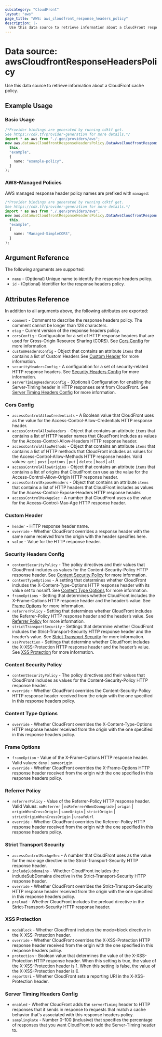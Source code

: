 ```yaml
---
subcategory: "CloudFront"
layout: "aws"
page_title: "AWS: aws_cloudfront_response_headers_policy"
description: |-
  Use this data source to retrieve information about a CloudFront response headers policy.
---
```


# Data source: awsCloudfrontResponseHeadersPolicy

Use this data source to retrieve information about a CloudFront cache policy.

## Example Usage

### Basic Usage

```typescript
/*Provider bindings are generated by running cdktf get.
See https://cdk.tf/provider-generation for more details.*/
import * as aws from "./.gen/providers/aws";
new aws.dataAwsCloudfrontResponseHeadersPolicy.DataAwsCloudfrontResponseHeadersPolicy(
  this,
  "example",
  {
    name: "example-policy",
  }
);

```

### AWS-Managed Policies

AWS managed response header policy names are prefixed with `managed`:

```typescript
/*Provider bindings are generated by running cdktf get.
See https://cdk.tf/provider-generation for more details.*/
import * as aws from "./.gen/providers/aws";
new aws.dataAwsCloudfrontResponseHeadersPolicy.DataAwsCloudfrontResponseHeadersPolicy(
  this,
  "example",
  {
    name: "Managed-SimpleCORS",
  }
);

```

## Argument Reference

The following arguments are supported:

* `name` - (Optional) Unique name to identify the response headers policy.
* `id` - (Optional) Identifier for the response headers policy.

## Attributes Reference

In addition to all arguments above, the following attributes are exported:

* `comment` - Comment to describe the response headers policy. The comment cannot be longer than 128 characters.
* `etag` - Current version of the response headers policy.
* `corsConfig` - Configuration for a set of HTTP response headers that are used for Cross-Origin Resource Sharing (CORS). See [Cors Config](#cors-config) for more information.
* `customHeadersConfig` - Object that contains an attribute `items` that contains a list of Custom Headers See [Custom Header](#custom-header) for more information.
* `securityHeadersConfig` - A configuration for a set of security-related HTTP response headers. See [Security Headers Config](#security-headers-config) for more information.
* `serverTimingHeadersConfig` - (Optional) Configuration for enabling the Server-Timing header in HTTP responses sent from CloudFront. See [Server Timing Headers Config](#server-timing-headers-config) for more information.

### Cors Config

* `accessControlAllowCredentials` - A Boolean value that CloudFront uses as the value for the Access-Control-Allow-Credentials HTTP response header.
* `accessControlAllowHeaders` - Object that contains an attribute `items` that contains a list of HTTP header names that CloudFront includes as values for the Access-Control-Allow-Headers HTTP response header.
* `accessControlAllowMethods` - Object that contains an attribute `items` that contains a list of HTTP methods that CloudFront includes as values for the Access-Control-Allow-Methods HTTP response header. Valid values: `get` | `post` | `options` | `put` | `delete` | `head` | `all`
* `accessControlAllowOrigins` - Object that contains an attribute `items` that contains a list of origins that CloudFront can use as the value for the Access-Control-Allow-Origin HTTP response header.
* `accessControlExposeHeaders` - Object that contains an attribute `items` that contains a list of HTTP headers that CloudFront includes as values for the Access-Control-Expose-Headers HTTP response header.
* `accessControlMaxAgeSec` - A number that CloudFront uses as the value for the Access-Control-Max-Age HTTP response header.

### Custom Header

* `header` - HTTP response header name.
* `override` - Whether CloudFront overrides a response header with the same name received from the origin with the header specifies here.
* `value` - Value for the HTTP response header.

### Security Headers Config

* `contentSecurityPolicy` - The policy directives and their values that CloudFront includes as values for the Content-Security-Policy HTTP response header. See [Content Security Policy](#content-security-policy) for more information.
* `contentTypeOptions` - A setting that determines whether CloudFront includes the X-Content-Type-Options HTTP response header with its value set to nosniff. See [Content Type Options](#content-type-options) for more information.
* `frameOptions` - Setting that determines whether CloudFront includes the X-Frame-Options HTTP response header and the header’s value. See [Frame Options](#frame-options) for more information.
* `referrerPolicy` - Setting that determines whether CloudFront includes the Referrer-Policy HTTP response header and the header’s value. See [Referrer Policy](#referrer-policy) for more information.
* `strictTransportSecurity` - Settings that determine whether CloudFront includes the Strict-Transport-Security HTTP response header and the header’s value. See [Strict Transport Security](#strict-transport-security) for more information.
* `xssProtection` - Settings that determine whether CloudFront includes the X-XSS-Protection HTTP response header and the header’s value. See [XSS Protection](#xss-protection) for more information.

### Content Security Policy

* `contentSecurityPolicy` - The policy directives and their values that CloudFront includes as values for the Content-Security-Policy HTTP response header.
* `override` - Whether CloudFront overrides the Content-Security-Policy HTTP response header received from the origin with the one specified in this response headers policy.

### Content Type Options

* `override` - Whether CloudFront overrides the X-Content-Type-Options HTTP response header received from the origin with the one specified in this response headers policy.

### Frame Options

* `frameOption` - Value of the X-Frame-Options HTTP response header. Valid values: `deny` | `sameorigin`
* `override` - Whether CloudFront overrides the X-Frame-Options HTTP response header received from the origin with the one specified in this response headers policy.

### Referrer Policy

* `referrerPolicy` - Value of the Referrer-Policy HTTP response header. Valid Values: `noReferrer` | `noReferrerWhenDowngrade` | `origin` | `originWhenCrossOrigin` | `sameOrigin` | `strictOrigin` | `strictOriginWhenCrossOrigin` | `unsafeUrl`
* `override` - Whether CloudFront overrides the Referrer-Policy HTTP response header received from the origin with the one specified in this response headers policy.

### Strict Transport Security

* `accessControlMaxAgeSec` - A number that CloudFront uses as the value for the max-age directive in the Strict-Transport-Security HTTP response header.
* `includeSubdomains` - Whether CloudFront includes the includeSubDomains directive in the Strict-Transport-Security HTTP response header.
* `override` - Whether CloudFront overrides the Strict-Transport-Security HTTP response header received from the origin with the one specified in this response headers policy.
* `preload` - Whether CloudFront includes the preload directive in the Strict-Transport-Security HTTP response header.

### XSS Protection

* `modeBlock` - Whether CloudFront includes the mode=block directive in the X-XSS-Protection header.
* `override` - Whether CloudFront overrides the X-XSS-Protection HTTP response header received from the origin with the one specified in this response headers policy.
* `protection` - Boolean value that determines the value of the X-XSS-Protection HTTP response header. When this setting is true, the value of the X-XSS-Protection header is 1. When this setting is false, the value of the X-XSS-Protection header is 0.
* `reportUri` - Whether CloudFront sets a reporting URI in the X-XSS-Protection header.

### Server Timing Headers Config

* `enabled` - Whether CloudFront adds the `serverTiming` header to HTTP responses that it sends in response to requests that match a cache behavior that's associated with this response headers policy.
* `samplingRate` - Number 0–100 (inclusive) that specifies the percentage of responses that you want CloudFront to add the Server-Timing header to.
